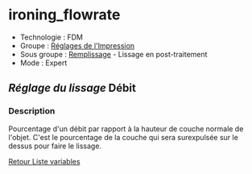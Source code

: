 # ironing_flowrate

* Technologie : FDM
* Groupe : [Réglages de l'Impression](../print_settings/print_settings.md)
* Sous groupe : [Remplissage](../print_settings/print_settings.md#remplissage) - Lissage en post-traitement
* Mode : Expert

## *Réglage du lissage* Débit

### Description

Pourcentage d'un débit par rapport à la hauteur de couche normale de l'objet.
C'est le pourcentage de la couche qui sera surexpulsée sur le dessus pour faire le lissage.

[Retour Liste variables](variable_list.md)
